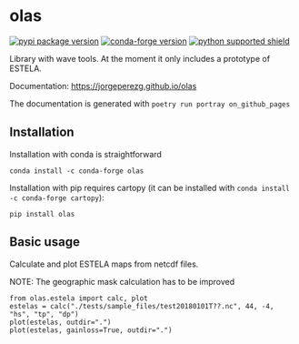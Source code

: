 # olas

[![pypi package
version](https://img.shields.io/pypi/v/olas.svg)](https://pypi.python.org/pypi/olas)
[![conda-forge
version](https://img.shields.io/conda/vn/conda-forge/olas.svg)](https://anaconda.org/conda-forge/olas)
[![python supported
shield](https://img.shields.io/pypi/pyversions/olas.svg)](https://pypi.python.org/pypi/olas)

Library with wave tools. At the moment it only includes a prototype of ESTELA.

Documentation: <https://jorgeperezg.github.io/olas>

The documentation is generated with `poetry run portray on_github_pages`

## Installation

Installation with conda is straightforward
```
conda install -c conda-forge olas
```

Installation with pip requires cartopy (it can be installed with `conda install -c conda-forge cartopy`):
```
pip install olas 
```

## Basic usage
Calculate and plot ESTELA maps from netcdf files.

NOTE: The geographic mask calculation has to be improved
```
from olas.estela import calc, plot
estelas = calc("./tests/sample_files/test20180101T??.nc", 44, -4, "hs", "tp", "dp")
plot(estelas, outdir=".")
plot(estelas, gainloss=True, outdir=".")
```
